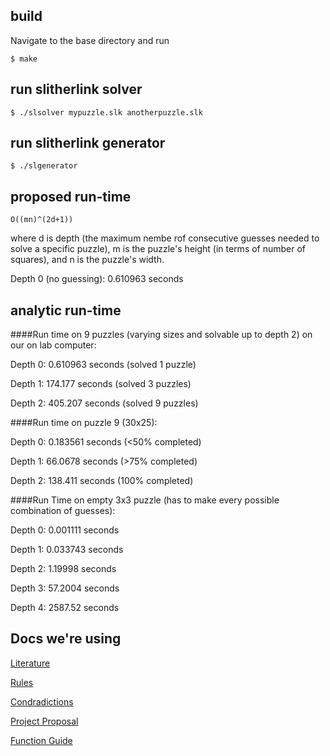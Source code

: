 ## build
Navigate to the base directory and run
```
$ make 
```

## run slitherlink solver
```
$ ./slsolver mypuzzle.slk anotherpuzzle.slk
```

## run slitherlink generator
```
$ ./slgenerator
```

## proposed run-time
```
O((mn)^(2d+1))
```

where d is depth (the maximum nembe rof consecutive guesses needed to solve a specific puzzle), m is the puzzle's height (in terms of number of squares), and n is the puzzle's width.

Depth 0 (no guessing): 0.610963 seconds


## analytic run-time

####Run time on 9 puzzles (varying sizes and solvable up to depth 2) on our on lab computer:

Depth 0: 0.610963 seconds (solved 1 puzzle)

Depth 1: 174.177 seconds (solved 3 puzzles)

Depth 2: 405.207 seconds (solved 9 puzzles)


####Run time on puzzle 9 (30x25):

Depth 0: 0.183561 seconds (<50% completed)

Depth 1: 66.0678 seconds (>75% completed)

Depth 2: 138.411 seconds (100% completed)


####Run Time on empty 3x3 puzzle (has to make every possible combination of guesses):

Depth 0: 0.001111 seconds

Depth 1: 0.033743 seconds

Depth 2: 1.19998 seconds

Depth 3: 57.2004 seconds 

Depth 4: 2587.52 seconds

## Docs we're using

[Literature](https://docs.google.com/a/carleton.edu/document/d/1JIbNOp1rgz-ut7pTf2QnSlT59Fw72w0DB6UZx1eAnsY/edit?usp=sharing)

[Rules](https://docs.google.com/a/carleton.edu/spreadsheets/d/16aAdbXlpoZenO36wuw4UUrY4pavIWqwWaNs64sWjOZQ/edit?usp=sharing)

[Condradictions](https://docs.google.com/spreadsheets/d/1C7qa3c5CUIdbZEeCJoGSomTTQenytkeeJEjoGnCCqrA/edit?usp=sharing)

[Project Proposal](https://docs.google.com/document/d/1DoqF_4Fd1dm_CH8-3Pqbv8TbNHXmNZlnpfe8aXd2Io4/edit?usp=sharing)

[Function Guide](https://docs.google.com/a/carleton.edu/document/d/1tHmxpug5pisl-ebQF6S27yAUKyQ7hj6kyYq9syouwXg/edit?usp=sharing)
